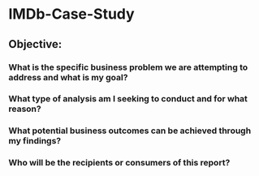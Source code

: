# **IMDb-Case-Study**

## Objective: 
   ### What is the specific business problem we are attempting to address and what is my goal? ###
   ### What type of analysis am I seeking to conduct and for what reason? ###
   ### What potential business outcomes can be achieved through my findings? ###
   ### Who will be the recipients or consumers of this report? ###

